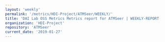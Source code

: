 ```yaml
---
layout: 'weekly'
permalink: '/metrics/HDI-Project/ATMSeer/WEEKLY/'
title: 'DAI Lab OSS Metrics Metrics report for ATMSeer | WEEKLY-REPORT-2019-01-27'
organization: 'HDI-Project'
repository: 'ATMSeer'
current_date: '2019-01-27'
---
```

